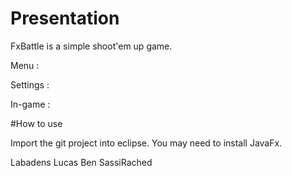 # Presentation

FxBattle is a simple shoot'em up game.

Menu :

Settings :

In-game :

#How to use

Import the git project into eclipse.
You may need to install JavaFx.


Labadens Lucas
Ben SassiRached
